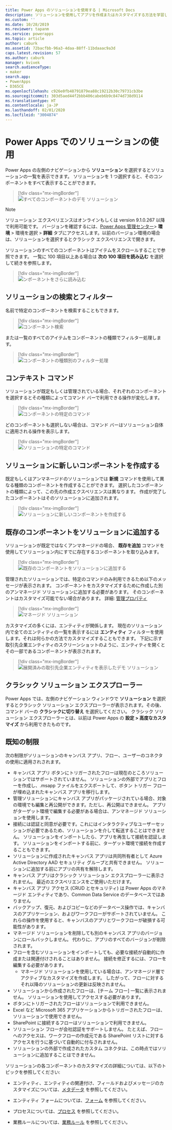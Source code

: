 ```yaml
---
title: Power Apps のソリューションを使用する | Microsoft Docs
description: ソリューションを使用してアプリを作成またはカスタマイズする方法を学習します
ms.custom: ''
ms.date: 10/28/2019
ms.reviewer: tapanm
ms.service: powerapps
ms.topic: article
author: caburk
ms.assetid: 72bacfbb-96a3-4daa-88ff-11bdaaac9a3d
caps.latest.revision: 57
ms.author: caburk
manager: kvivek
search.audienceType:
- maker
search.app:
- PowerApps
- D365CE
ms.openlocfilehash: c926e0fb48791879ea88c19212b30c79731cb3be
ms.sourcegitcommit: 303d5aed44f2bbb406cabeb6b9c8474d738d9114
ms.translationtype: HT
ms.contentlocale: ja-JP
ms.lasthandoff: 02/01/2020
ms.locfileid: "3004874"
---
```

# <a name="use-solutions-in-power-apps"></a>Power Apps でのソリューションの使用

 Power Apps の左側のナビゲーションから **ソリューション** を選択するとソリューションの一覧を表示できます。 ソリューションを 1 つ選択すると、そのコンポーネントをすべて表示することができます。 
 
> [!div class="mx-imgBorder"]  
> ![すべてのコンポーネントのデモ ソリューション](media/solution-all-items-list.PNG "すべてのコンポーネントのデモ ソリューション")  
 
> [!NOTE]
>  ソリューション エクスペリエンスはオンラインもしくは version 9.1.0.267 以降で利用可能です。 バージョンを確認するには、[Power Apps 管理センター](https://admin.powerapps.com/)> **環境** > 環境を選択 > **詳細** タブにアクセスします。以前のバージョン環境の場合は、ソリューションを選択するとクラシック エクスペリエンスで開きます。  
 
 ソリューションのすべてのコンポーネントはアイテムをスクロールすることで参照できます。 一覧に 100 項目以上ある場合は **次の 100 項目を読み込む** を選択して続きを参照します。 
 
> [!div class="mx-imgBorder"]  
> ![ンポーネントをさらに読み込む](media/load-more.PNG "コンポーネントをさらに読み込む")  

 ## <a name="search-and-filter-in-a-solution"></a>ソリューションの検索とフィルター
 
 名前で特定のコンポーネントを検索することもできます。 
 
> [!div class="mx-imgBorder"]  
> ![コンポーネント検索](media/solution-search-box.png "コンポーネント検索")  
 
 または一覧のすべてのアイテムをコンポーネントの種類でフィルター処理します。
  
> [!div class="mx-imgBorder"]  
> ![コンポーネントの種類別のフィルター処理](media/solution-filter.PNG "コンポーネントの種類別のフィルター処理")  
 
 ## <a name="contextual-commands"></a>コンテキスト コマンド
 
 ソリューションが既定もしくは管理されている場合、それぞれのコンポーネントを選択するとその種類によってコマンド バーで利用できる操作が変化します。 
 
> [!div class="mx-imgBorder"]  
> ![コンポーネントの特定のコマンド](media/component-commands.png "コンポーネントの特定のコマンド")  
 
 どのコンポーネントも選択しない場合は、コマンド バーはソリューション自体に適用される操作を表示します。 
 
> [!div class="mx-imgBorder"]  
> ![ソリューションの特定のコマンド](media/solution-commands.PNG "ソリューションの特定のコマンド")  
 
 ## <a name="create-components-in-a-solution"></a>ソリューションに新しいコンポーネントを作成する
 既定もしくはアンマネージドのソリューションでは **新規** コマンドを使用して異なる種類のコンポーネントを作成することができます。 選択したコンポーネントの種類によって、この先の作成エクスペリエンスは異なります。 作成が完了したコンポーネントはそのソリューションに追加されます。 
 
> [!div class="mx-imgBorder"]  
> ![ソリューションに新しいコンポーネントを作成する](media/solution-new-component.PNG "ソリューションに新しいコンポーネントを作成する")  
 
 ## <a name="add-an-existing-component-to-a-solution"></a>既存のコンポーネントをソリューションに追加する
 
 ソリューションが既定ではなくアンマネージドの場合、 **既存を追加** コマンドを使用してソリューション内にすでに存在するコンポーネントを取り込みます。  
 
> [!div class="mx-imgBorder"]  
> ![既存のコンポーネントをソリューションに追加する](media/solution-add-existing-component.PNG "既存のコンポーネントをソリューションに追加する")  
  
 管理されたソリューションでは、特定のコマンドのみ利用できるため以下のメッセージが表示されます。 コンポーネントをカスタマイズするために作成した別のアンマネージド ソリューションに追加する必要があります。 そのコンポーネントはカスタマイズ可能でない場合があります。 詳細: [管理プロパティ](solutions-overview.md#managed-properties)

> [!div class="mx-imgBorder"]  
> ![マネージド ソリューション](media/managed-solution.PNG "マネージド ソリューション")  

 カスタマイズの多くには、エンティティが関係します。 現在のソリューション内で全てのエンティティの一覧を表示するには **エンティティ** フィルターを使用します。それは何らかの方法でカスタマイズすることもできます。 下記に示す取引先企業エンティティのスクリーンショットのように、エンティティを開くとその一部であるコンポーネントが表示されます。 
   
> [!div class="mx-imgBorder"]  
> ![展開済みの取引先企業エンティティを表示したデモ ソリューション](media/solution-entity-account.png "展開済みの取引先企業エンティティを表示したデモ ソリューション")  

## <a name="classic-solution-explorer"></a>クラシック ソリューション エクスプローラー

Power Apps では、左側のナビゲーション ウィンドウで **ソリューション** を選択するとクラシック ソリューション エクスプローラーが表示されます。その後、コマンド バーの **クラシックに切り替え** を選択してください。 クラシック ソリューション エクスプローラーとは、以前は Power Apps の **設定 > 高度なカスタマイズ** から利用できたものです。 

## <a name="known-limitations"></a>既知の制限

次の制限がソリューションのキャンバス アプリ、フロー、ユーザーのコネクタの使用に適用されされます。 

- キャンバス アプリ ボタンにトリガーされたフローは現在のところソリューションではサポートされていません。 ソリューションの外部でアプリとフローを作成し、.msapp ファイルをエクスポートして、ボタン トリガー フローが埋め込まれたキャンバス アプリを移行します。 
- 管理ソリューションにキャンバス アプリがパッケージされている場合、対象の環境でも編集と再公開ができます。ただし、再公開はできません。 アプリがターゲット環境で編集する必要がある場合は、アンマネージド ソリューションを使用します。 
- 接続には認証と同意が必要です。これにはインタラクティブなユーザーセッションが必要であるため、ソリューションを介して転送することはできません。 ソリューションをインポートしたら、アプリを再生して接続を認証します。 ソリューションをインポートする前に、ターゲット環境で接続を作成することもできます。 
-   ソリューションに作成されたキャンバス アプリは共同所有者として Azure Active Directory AAD セキュリティ グループと共有できません。 ソリューションに追加する前にアプリの共有を解除します。
-   キャンバス アプリはクラシック ソリューション エクスプローラーに表示されません。 最近のエクスペリエンスをご使用いただけます。
-   キャンバス アプリ アクセス (CRUD とセキュリティ) は Power Apps のマネージド エンティティであり、Common Data Service のデータベースではありません
- バックアップ、復元、およびコピーなどのデータベース操作では、キャンバスのアプリケーション、およびワークフローがサポートされていません。 これらの操作を使用すると、キャンバスのアプリとワークフローが破損する可能性があります。
- マネージド ソリューションを削除しても別のキャンバス アプリのバージョンにロールバックしません。 代わりに、アプリのすべてのバージョンが削除されます。
- フローを含むソリューションをインポートしても、必要な接続が自動的に作成または関連付けされることはありません。 接続を修正するには、フローを編集する必要があります。
  - マネージド ソリューションを使用している場合は、アンマネージド層でアクティブなカスタマイズを作成します。 したがって、フローに対するそれ以降のソリューションの更新は反映されません。 
- ソリューションから作成されたフローは、[チーム フロー] 一覧に表示されません。 ソリューションを使用してアクセスする必要があります。 
- ボタンにトリガーされたフローはソリューションで利用できません。
- Excel など Microsoft 365 アプリケーションからトリガーされたフローは、ソリューションで使用できません。
- SharePoint に接続するフローはソリューションで利用できません。
- ソリューション フローが会社認証をサポートしません。 たとえば、フローへのアクセスは、ワークフローの作成元である SharePoint リストに対するアクセスを行うに基づいて自動的に付与されません。
- ソリューションの外部で作成されたカスタム コネクタは、この時点ではソリューションに追加することはできません。


 ソリューションの各コンポーネントのカスタマイズの詳細については、以下のトピックを参照してください:  
  
-   エンティティ、エンティティの関連付け、フィールドおよびメッセージのカスタマイズについては、[メタデータ](create-edit-metadata.md) を参照してください。  
  
-   エンティティ フォームについては、[フォーム](../model-driven-apps/create-design-forms.md) を参照してください。  
  
-   プロセスについては、[プロセス](../model-driven-apps/guide-staff-through-common-tasks-processes.md) を参照してください。  
  
-   業務ルールについては、[業務ルール](../model-driven-apps/create-business-rules-recommendations-apply-logic-form.md) を参照してください。  
